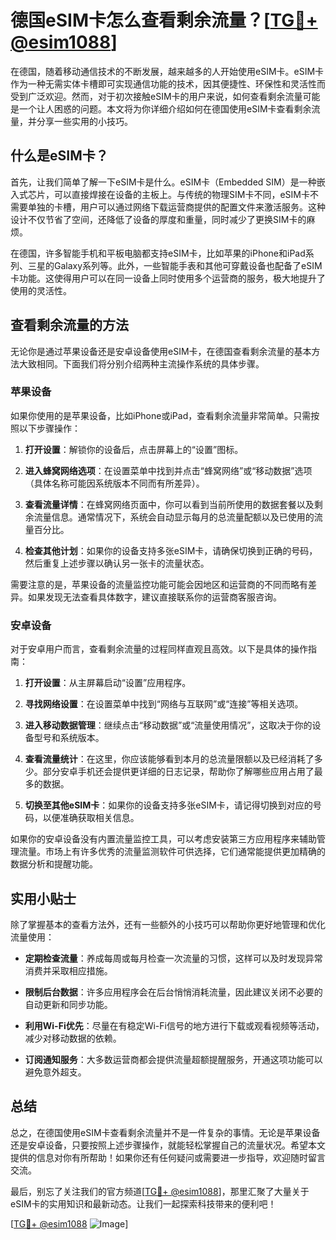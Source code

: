 # 德国eSIM卡怎么查看剩余流量？[[TG💪+ @esim1088](https://t.me/s/esim1088)]

在德国，随着移动通信技术的不断发展，越来越多的人开始使用eSIM卡。eSIM卡作为一种无需实体卡槽即可实现通信功能的技术，因其便捷性、环保性和灵活性而受到广泛欢迎。然而，对于初次接触eSIM卡的用户来说，如何查看剩余流量可能是一个让人困惑的问题。本文将为你详细介绍如何在德国使用eSIM卡查看剩余流量，并分享一些实用的小技巧。

## 什么是eSIM卡？

首先，让我们简单了解一下eSIM卡是什么。eSIM卡（Embedded SIM）是一种嵌入式芯片，可以直接焊接在设备的主板上。与传统的物理SIM卡不同，eSIM卡不需要单独的卡槽，用户可以通过网络下载运营商提供的配置文件来激活服务。这种设计不仅节省了空间，还降低了设备的厚度和重量，同时减少了更换SIM卡的麻烦。

在德国，许多智能手机和平板电脑都支持eSIM卡，比如苹果的iPhone和iPad系列、三星的Galaxy系列等。此外，一些智能手表和其他可穿戴设备也配备了eSIM卡功能。这使得用户可以在同一设备上同时使用多个运营商的服务，极大地提升了使用的灵活性。

## 查看剩余流量的方法

无论你是通过苹果设备还是安卓设备使用eSIM卡，在德国查看剩余流量的基本方法大致相同。下面我们将分别介绍两种主流操作系统的具体步骤。

### 苹果设备

如果你使用的是苹果设备，比如iPhone或iPad，查看剩余流量非常简单。只需按照以下步骤操作：

1. **打开设置**：解锁你的设备后，点击屏幕上的“设置”图标。
   
2. **进入蜂窝网络选项**：在设置菜单中找到并点击“蜂窝网络”或“移动数据”选项（具体名称可能因系统版本不同而有所差异）。

3. **查看流量详情**：在蜂窝网络页面中，你可以看到当前所使用的数据套餐以及剩余流量信息。通常情况下，系统会自动显示每月的总流量配额以及已使用的流量百分比。

4. **检查其他计划**：如果你的设备支持多张eSIM卡，请确保切换到正确的号码，然后重复上述步骤以确认另一张卡的流量状态。

需要注意的是，苹果设备的流量监控功能可能会因地区和运营商的不同而略有差异。如果发现无法查看具体数字，建议直接联系你的运营商客服咨询。

### 安卓设备

对于安卓用户而言，查看剩余流量的过程同样直观且高效。以下是具体的操作指南：

1. **打开设置**：从主屏幕启动“设置”应用程序。

2. **寻找网络设置**：在设置菜单中找到“网络与互联网”或“连接”等相关选项。

3. **进入移动数据管理**：继续点击“移动数据”或“流量使用情况”，这取决于你的设备型号和系统版本。

4. **查看流量统计**：在这里，你应该能够看到本月的总流量限额以及已经消耗了多少。部分安卓手机还会提供更详细的日志记录，帮助你了解哪些应用占用了最多的数据。

5. **切换至其他eSIM卡**：如果你的设备支持多张eSIM卡，请记得切换到对应的号码，以便准确获取相关信息。

如果你的安卓设备没有内置流量监控工具，可以考虑安装第三方应用程序来辅助管理流量。市场上有许多优秀的流量监测软件可供选择，它们通常能提供更加精确的数据分析和提醒功能。

## 实用小贴士

除了掌握基本的查看方法外，还有一些额外的小技巧可以帮助你更好地管理和优化流量使用：

- **定期检查流量**：养成每周或每月检查一次流量的习惯，这样可以及时发现异常消费并采取相应措施。
  
- **限制后台数据**：许多应用程序会在后台悄悄消耗流量，因此建议关闭不必要的自动更新和同步功能。

- **利用Wi-Fi优先**：尽量在有稳定Wi-Fi信号的地方进行下载或观看视频等活动，减少对移动数据的依赖。

- **订阅通知服务**：大多数运营商都会提供流量超额提醒服务，开通这项功能可以避免意外超支。

## 总结

总之，在德国使用eSIM卡查看剩余流量并不是一件复杂的事情。无论是苹果设备还是安卓设备，只要按照上述步骤操作，就能轻松掌握自己的流量状况。希望本文提供的信息对你有所帮助！如果你还有任何疑问或需要进一步指导，欢迎随时留言交流。

最后，别忘了关注我们的官方频道[[TG💪+ @esim1088](https://t.me/s/esim1088)]，那里汇聚了大量关于eSIM卡的实用知识和最新动态。让我们一起探索科技带来的便利吧！

[[TG💪+ @esim1088](https://t.me/s/esim1088) ![Image](https://i.postimg.cc/4NQfJmqS/Snipaste-2025-05-13-00-14-12.png)]
